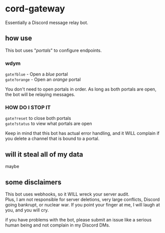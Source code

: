 # cord-gateway
Essentially a Discord message relay bot.

## how use
This bot uses "*portals*" to configure endpoints.

### wdym
`gate?blue` - Open a *blue* portal  
`gate?orange` - Open an *orange* portal  

You don't need to open portals in order. As long as both portals are open, the bot will be relaying messages.

### HOW DO I STOP IT
`gate?reset` to close both portals  
`gate?status` to view what portals are open  

Keep in mind that this bot has actual error handling, and it WILL complain if you delete a channel that is bound to a portal.

## will it steal all of my data
maybe

## some disclaimers
This bot uses webhooks, so it WILL wreck your server audit.  
Plus, I am not responsible for server deletions, very large conflicts, Discord going bankrupt, or nuclear war. If you point your finger at me, I will laugh at you, and you will cry.  

if you have problems with the bot, please submit an issue like a serious human being and not complain in my Discord DMs.
